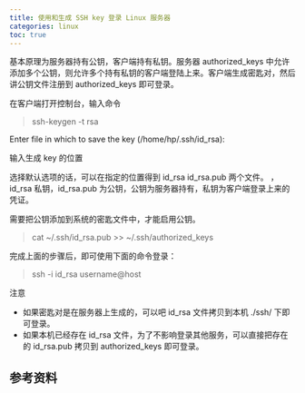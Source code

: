 ```yaml
---
title: 使用和生成 SSH key 登录 Linux 服务器
categories: linux
toc: true
---
```


基本原理为服务器持有公钥，客户端持有私钥。服务器 authorized_keys 中允许添加多个公钥，则允许多个持有私钥的客户端登陆上来。客户端生成密匙对，然后讲公钥文件注册到 authorized_keys 即可登录。

在客户端打开控制台，输入命令

> ssh-keygen -t rsa

Enter file in which to save the key (/home/hp/.ssh/id_rsa): 

输入生成 key 的位置

选择默认选项的话，可以在指定的位置得到 id_rsa  id_rsa.pub 两个文件。
，id_rsa 私钥，id_rsa.pub 为公钥，公钥为服务器持有，私钥为客户端登录上来的凭证。

需要把公钥添加到系统的密匙文件中，才能启用公钥。

> cat ~/.ssh/id_rsa.pub >> ~/.ssh/authorized_keys 


完成上面的步骤后，即可使用下面的命令登录：

> ssh -i id_rsa username@host

注意

- 如果密匙对是在服务器上生成的，可以吧 id_rsa 文件拷贝到本机 ./ssh/ 下即可登录。
- 如果本机已经存在 id_rsa 文件，为了不影响登录其他服务，可以直接把存在的 id_rsa.pub 拷贝到 authorized_keys 即可登录。


## 参考资料
